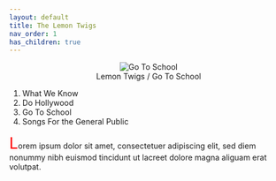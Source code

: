 ```yaml
---
layout: default  
title: The Lemon Twigs  
nav_order: 1    
has_children: true     
---  
```

<p align="center">
<img alt="Go To School" src="https://github.com/januarythirtyfirst/TranslateSongs/blob/eooeo-patch-1/img/photoLemonTwigs.jpg?raw=true"> 
<br>
Lemon Twigs / Go To School   
</p> 

001. What We Know 
002. Do Hollywood  
003. Go To School  
004. Songs For the General Public  


<p><span style="color: red; font-size: 2em">L</span>orem ipsum dolor 
  sit amet, consectetuer adipiscing elit, sed diem nonummy nibh euismod tincidunt 
  ut lacreet dolore magna aliguam erat volutpat.
</p>
